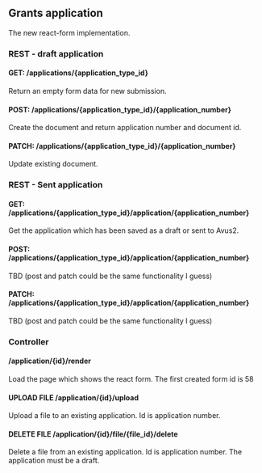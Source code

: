 ## Grants application

The new react-form implementation.


### REST - draft application

#### GET: /applications/{application_type_id}

Return an empty form data for new submission.

#### POST: /applications/{application_type_id}/{application_number}

Create the document and return application number and document id.

#### PATCH: /applications/{application_type_id}/{application_number}

Update existing document.



### REST - Sent application

#### GET: /applications/{application_type_id}/application/{application_number}

Get the application which has been saved as a draft or sent to Avus2.

#### POST: /applications/{application_type_id}/application/{application_number}

TBD (post and patch could be the same functionality I guess)

#### PATCH: /applications/{application_type_id}/application/{application_number}

TBD (post and patch could be the same functionality I guess)




### Controller

#### /application/{id}/render

Load the page which shows the react form. The first created form id is 58

#### UPLOAD FILE /application/{id}/upload

Upload a file to an existing application. Id is application number.

#### DELETE FILE /application/{id}/file/{file_id}/delete

Delete a file from an existing application. Id is application number.
The application must be a draft.

